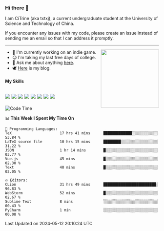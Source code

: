 ### Hi there 👋

I am CiTrine (aka txtxj), a current undergraduate student at the University of Science and Technology of China.

If you encounter any issues with my code, please create an issue instead of sending me an email so that I can address it promptly.

---

<img align="right" height="190" src="http://github-profile-summary-cards.vercel.app/api/cards/stats?username=txtxj&theme=vue">

- 🌱 I'm currently working on an indie game.
- 😉 I'm taking my last free days of college.
- 💬 Ask me about anything [here](https://github.com/txtxj/txtxj/issues).
- 🕊️ [Here](https://txtxj.top) is my blog.

#### My Skills

![](https://img.shields.io/badge/Unity-000000?logo=unity&logoColor=fff)
![](https://img.shields.io/badge/C%23-239120?logo=csharp&logoColor=fff)
![](https://img.shields.io/badge/Python-3e74a2?logo=python&logoColor=fff)
![](https://img.shields.io/badge/C++-65318e?logo=cplusplus&logoColor=fff)
![](https://img.shields.io/badge/C-5654a2?logo=c&logoColor=fff)
![](https://img.shields.io/badge/Vue-4FC08D?logo=vuedotjs&logoColor=fff)
![](https://img.shields.io/badge/Blender-f5792a?logo=blender&logoColor=fff)
![](https://img.shields.io/badge/MS%20SQL-cc2927?logo=microsoftsqlserver&logoColor=fff)
---

<!--START_SECTION:waka-->
![Code Time](http://img.shields.io/badge/Code%20Time-1%2C818%20hrs%2029%20mins-blue)

📊 **This Week I Spent My Time On** 

```text
💬 Programming Languages: 
TeX                      17 hrs 41 mins      █████████████░░░░░░░░░░░░   53.84 % 
LaTeX source file        10 hrs 15 mins      ████████░░░░░░░░░░░░░░░░░   31.22 % 
JSON                     1 hr 14 mins        █░░░░░░░░░░░░░░░░░░░░░░░░   03.77 % 
Vue.js                   45 mins             █░░░░░░░░░░░░░░░░░░░░░░░░   02.30 % 
Text                     40 mins             █░░░░░░░░░░░░░░░░░░░░░░░░   02.05 % 

🔥 Editors: 
CLion                    31 hrs 49 mins      ████████████████████████░   96.83 % 
WebStorm                 52 mins             █░░░░░░░░░░░░░░░░░░░░░░░░   02.67 % 
Sublime Text             8 mins              ░░░░░░░░░░░░░░░░░░░░░░░░░   00.43 % 
PyCharm                  1 min               ░░░░░░░░░░░░░░░░░░░░░░░░░   00.08 % 
```


 Last Updated on 2024-05-12 20:10:24 UTC
<!--END_SECTION:waka-->
